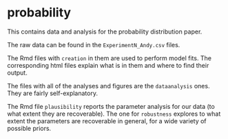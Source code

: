 # probability

This contains data and analysis for the probability distribution paper.

The raw data can be found in the `ExperimentN_Andy.csv` files.

The Rmd files with `creation` in them are used to perform model fits. The corresponding html files explain what is in them and where to find their output. 

The files with all of the analyses and figures are the `dataanalysis` ones. They are fairly self-explanatory. 

The Rmd file `plausibility` reports the parameter analysis for our data (to what extent they are recoverable). The one for `robustness` explores to what extent the parameters are recoverable in general, for a wide variety of possible priors.